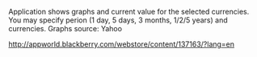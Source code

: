 Application shows graphs and current value for the selected currencies. You may specify perion (1 day, 5 days, 3 months, 1/2/5 years) and currencies. 
Graphs source: Yahoo 

http://appworld.blackberry.com/webstore/content/137163/?lang=en